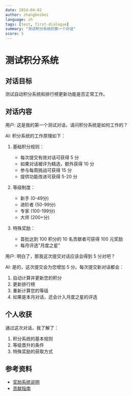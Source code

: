 ```yaml
---
date: 2024-04-02
author: zhangbeibei
language: zh
tags: [test, first-dialogue]
summary: "测试积分系统的第一个对话"
score: 5
---
```


# 测试积分系统

## 对话目标
测试自动积分系统和排行榜更新功能是否正常工作。

## 对话内容

用户: 这是我的第一个测试对话，请问积分系统是如何工作的？

AI: 积分系统的工作原理如下：

1. 基础积分规则：
   - 每次提交有效对话可获得 5 分
   - 如果对话被评为精选，额外获得 10 分
   - 参与每周挑战可获得 15 分
   - 提供功能改进可获得 5-20 分

2. 等级制度：
   - 新手 (0-49分)
   - 进阶者 (50-99分)
   - 专家 (100-199分)
   - 大师 (200+分)

3. 特殊奖励：
   - 首批达到 100 积分的 10 名贡献者可获得 100 元奖励
   - 每月评选"月度之星"

用户: 明白了，那我这次提交对话应该会得到 5 分对吧？

AI: 是的，这次提交会为您增加 5 分。每次提交新对话都会：
1. 自动计算并更新您的积分
2. 更新排行榜
3. 重新计算您的等级
4. 如果是本月对话，还会计入月度之星的评选

## 个人收获
通过这次对话，我了解了：
1. 积分系统的基本规则
2. 等级晋升的条件
3. 特殊奖励的获取方式

## 参考资料
- [奖励系统说明](../../REWARD_SYSTEM.md)
- [贡献指南](../../CONTRIBUTING.md)
